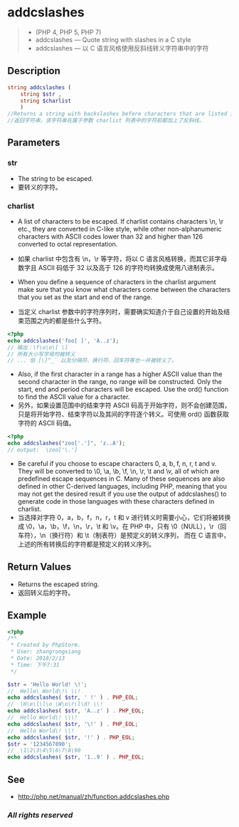 # addcslashes

> - (PHP 4, PHP 5, PHP 7)
> - addcslashes — Quote string with slashes in a C style
> - addcslashes — 以 C 语言风格使用反斜线转义字符串中的字符

## Description

```php
string addcslashes ( 
    string $str ,
    string $charlist
    )
//Returns a string with backslashes before characters that are listed in charlist parameter.
//返回字符串，该字符串在属于参数 charlist 列表中的字符前都加上了反斜线。

```
## Parameters
### str
- The string to be escaped.
- 要转义的字符。

### charlist
- A list of characters to be escaped. If charlist contains characters \n, \r etc., they are converted in C-like style, while other non-alphanumeric characters with ASCII codes lower than 32 and higher than 126 converted to octal representation.
- 如果 charlist 中包含有 \n，\r 等字符，将以 C 语言风格转换，而其它非字母数字且 ASCII 码低于 32 以及高于 126 的字符均转换成使用八进制表示。

- When you define a sequence of characters in the charlist argument make sure that you know what characters come between the characters that you set as the start and end of the range.
- 当定义 charlist 参数中的字符序列时，需要确实知道介于自己设置的开始及结束范围之内的都是些什么字符。
```php
<?php
echo addcslashes('foo[ ]', 'A..z');
// 输出：\f\o\o\[ \]
// 所有大小写字母均被转义
// ... 但 [\]^_` 以及分隔符、换行符、回车符等也一并被转义了。
```

- Also, if the first character in a range has a higher ASCII value than the second character in the range, no range will be constructed. Only the start, end and period characters will be escaped. Use the ord() function to find the ASCII value for a character.
- 另外，如果设置范围中的结束字符 ASCII 码高于开始字符，则不会创建范围，只是将开始字符、结束字符以及其间的字符逐个转义。可使用 ord() 函数获取字符的 ASCII 码值。
```php
<?php
echo addcslashes("zoo['.']", 'z..A');
// output:  \zoo['\.']
```

- Be careful if you choose to escape characters 0, a, b, f, n, r, t and v. They will be converted to \0, \a, \b, \f, \n, \r, \t and \v, all of which are predefined escape sequences in C. Many of these sequences are also defined in other C-derived languages, including PHP, meaning that you may not get the desired result if you use the output of addcslashes() to generate code in those languages with these characters defined in charlist.
- 当选择对字符 0，a，b，f，n，r，t 和 v 进行转义时需要小心，它们将被转换成 \0，\a，\b，\f，\n，\r，\t 和 \v。在 PHP 中，只有 \0（NULL），\r（回车符），\n（换行符）和 \t（制表符）是预定义的转义序列， 而在 C 语言中，上述的所有转换后的字符都是预定义的转义序列。

## Return Values
- Returns the escaped string.
- 返回转义后的字符。

## Example
```php
<?php
/**
 * Created by PhpStorm.
 * User: zhangrongxiang
 * Date: 2018/2/13
 * Time: 下午7:31
 */

$str = 'Hello World! \!';
//  Hello\ World\!\ \\!
echo addcslashes( $str, ' !' ) . PHP_EOL;
//  \H\e\l\l\o \W\o\r\l\d! \\!
echo addcslashes( $str, 'A..z' ) . PHP_EOL;
//  Hello World\! \\\!
echo addcslashes( $str, '\!' ) . PHP_EOL;
//  Hello World\! \\!
echo addcslashes( $str, '!' ) . PHP_EOL;
$str = '1234567890';
//  \1\2\3\4\5\6\7\8\90
echo addcslashes( $str, '1..9' ) . PHP_EOL;

```
## See
- <http://php.net/manual/zh/function.addcslashes.php>

### *All rights reserved*